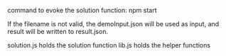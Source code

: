command to evoke the solution function:
    npm start <filename>

If the filename is not valid, the demoInput.json will
be used as input, and result will be written to result.json.

solution.js holds the solution function
lib.js holds the helper functions